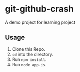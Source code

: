 # git-github-crash
A demo project for learning project

## Usage
1. Clone this Repo.
2. `cd` into the directory.
3. Run `npm install`.
4. Run `node app.js`.
